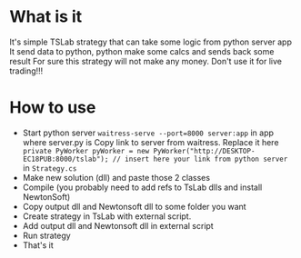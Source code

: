 # What is it
It's simple TSLab strategy that can take some logic from python server app
It send data to python, python make some calcs and sends back some result
For sure this strategy will not make any money. Don't use it for live trading!!!

# How to use

* Start python server `waitress-serve --port=8000 server:app` in app where server.py is
Copy link to server from waitress. Replace it here ` private PyWorker pyWorker = new PyWorker("http://DESKTOP-EC18PUB:8000/tslab"); // insert here your link from python server` 
in `Strategy.cs`
* Make new solution (dll) and paste those 2 classes
* Compile (you probably need to add refs to TsLab dlls and install NewtonSoft)
* Copy output dll and Newtonsoft dll to some folder you want
* Create strategy in TsLab with external script. 
* Add output dll and Newtonsoft dll in external script
* Run strategy
* That's it